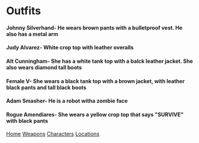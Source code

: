 # Outfits 
#### Johnny Silverhand- He wears brown pants with a bulletproof vest. He also has a metal arm
#### Judy Alvarez- White crop top with leather overalls 
#### Alt Cunningham- She has a white tank top with a balck leather jacket. She also wears diamond tall boots
#### Female V- She wears a black tank top with a brown jacket, with leather black pants and tall black boots
#### Adam Smasher- He is a robot witha zombie face
#### Rogue Amendiares- She wears a yellow crop top that says "SURVIVE" with black pants 

[Home](/Home.md)
[Weapons](/Weapons)
[Characters](/Characters.md)
[Locations](/Locations)
